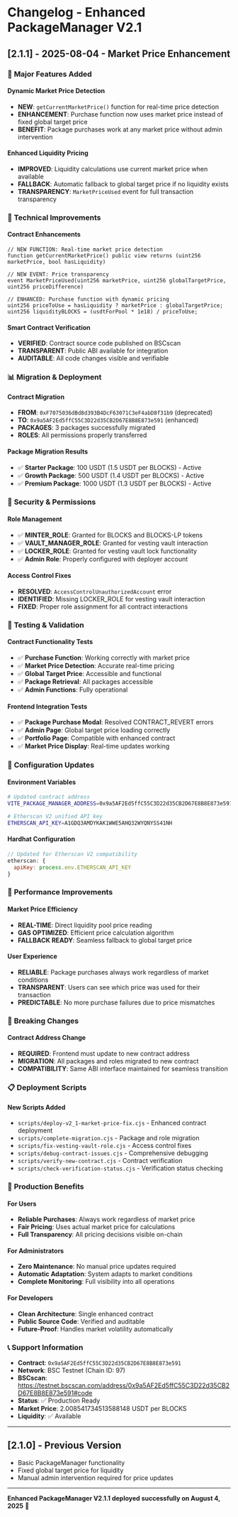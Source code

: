 # Changelog - Enhanced PackageManager V2.1

## [2.1.1] - 2025-08-04 - Market Price Enhancement

### 🎯 **Major Features Added**

#### **Dynamic Market Price Detection**
- **NEW**: `getCurrentMarketPrice()` function for real-time price detection
- **ENHANCEMENT**: Purchase function now uses market price instead of fixed global target price
- **BENEFIT**: Package purchases work at any market price without admin intervention

#### **Enhanced Liquidity Pricing**
- **IMPROVED**: Liquidity calculations use current market price when available
- **FALLBACK**: Automatic fallback to global target price if no liquidity exists
- **TRANSPARENCY**: `MarketPriceUsed` event for full transaction transparency

### 🔧 **Technical Improvements**

#### **Contract Enhancements**
```solidity
// NEW FUNCTION: Real-time market price detection
function getCurrentMarketPrice() public view returns (uint256 marketPrice, bool hasLiquidity)

// NEW EVENT: Price transparency
event MarketPriceUsed(uint256 marketPrice, uint256 globalTargetPrice, uint256 priceDifference)

// ENHANCED: Purchase function with dynamic pricing
uint256 priceToUse = hasLiquidity ? marketPrice : globalTargetPrice;
uint256 liquidityBLOCKS = (usdtForPool * 1e18) / priceToUse;
```

#### **Smart Contract Verification**
- **VERIFIED**: Contract source code published on BSCscan
- **TRANSPARENT**: Public ABI available for integration
- **AUDITABLE**: All code changes visible and verifiable

### 📊 **Migration & Deployment**

#### **Contract Migration**
- **FROM**: `0xF7075036dBd8d393B4DcF63071C3eF4abD8f31b9` (deprecated)
- **TO**: `0x9a5AF2Ed5ffC55C3D22d35CB2D67E8B8E873e591` (enhanced)
- **PACKAGES**: 3 packages successfully migrated
- **ROLES**: All permissions properly transferred

#### **Package Migration Results**
- ✅ **Starter Package**: 100 USDT (1.5 USDT per BLOCKS) - Active
- ✅ **Growth Package**: 500 USDT (1.4 USDT per BLOCKS) - Active  
- ✅ **Premium Package**: 1000 USDT (1.3 USDT per BLOCKS) - Active

### 🔐 **Security & Permissions**

#### **Role Management**
- ✅ **MINTER_ROLE**: Granted for BLOCKS and BLOCKS-LP tokens
- ✅ **VAULT_MANAGER_ROLE**: Granted for vesting vault interaction
- ✅ **LOCKER_ROLE**: Granted for vesting vault lock functionality
- ✅ **Admin Role**: Properly configured with deployer account

#### **Access Control Fixes**
- **RESOLVED**: `AccessControlUnauthorizedAccount` error
- **IDENTIFIED**: Missing LOCKER_ROLE for vesting vault interaction
- **FIXED**: Proper role assignment for all contract interactions

### 🧪 **Testing & Validation**

#### **Contract Functionality Tests**
- ✅ **Purchase Function**: Working correctly with market price
- ✅ **Market Price Detection**: Accurate real-time pricing
- ✅ **Global Target Price**: Accessible and functional
- ✅ **Package Retrieval**: All packages accessible
- ✅ **Admin Functions**: Fully operational

#### **Frontend Integration Tests**
- ✅ **Package Purchase Modal**: Resolved CONTRACT_REVERT errors
- ✅ **Admin Page**: Global target price loading correctly
- ✅ **Portfolio Page**: Compatible with enhanced contract
- ✅ **Market Price Display**: Real-time updates working

### 📝 **Configuration Updates**

#### **Environment Variables**
```bash
# Updated contract address
VITE_PACKAGE_MANAGER_ADDRESS=0x9a5AF2Ed5ffC55C3D22d35CB2D67E8B8E873e591

# Etherscan V2 unified API key
ETHERSCAN_API_KEY=A1GDQ3AMDYKAK1WWE5AHQ32WYQNYSS41NH
```

#### **Hardhat Configuration**
```javascript
// Updated for Etherscan V2 compatibility
etherscan: {
  apiKey: process.env.ETHERSCAN_API_KEY
}
```

### 🚀 **Performance Improvements**

#### **Market Price Efficiency**
- **REAL-TIME**: Direct liquidity pool price reading
- **GAS OPTIMIZED**: Efficient price calculation algorithm
- **FALLBACK READY**: Seamless fallback to global target price

#### **User Experience**
- **RELIABLE**: Package purchases always work regardless of market conditions
- **TRANSPARENT**: Users can see which price was used for their transaction
- **PREDICTABLE**: No more purchase failures due to price mismatches

### 🔄 **Breaking Changes**

#### **Contract Address Change**
- **REQUIRED**: Frontend must update to new contract address
- **MIGRATION**: All packages and roles migrated to new contract
- **COMPATIBILITY**: Same ABI interface maintained for seamless transition

### 📋 **Deployment Scripts**

#### **New Scripts Added**
- `scripts/deploy-v2_1-market-price-fix.cjs` - Enhanced contract deployment
- `scripts/complete-migration.cjs` - Package and role migration
- `scripts/fix-vesting-vault-role.cjs` - Access control fixes
- `scripts/debug-contract-issues.cjs` - Comprehensive debugging
- `scripts/verify-new-contract.cjs` - Contract verification
- `scripts/check-verification-status.cjs` - Verification status checking

### 🎉 **Production Benefits**

#### **For Users**
- **Reliable Purchases**: Always work regardless of market price
- **Fair Pricing**: Uses actual market price for calculations
- **Full Transparency**: All pricing decisions visible on-chain

#### **For Administrators**
- **Zero Maintenance**: No manual price updates required
- **Automatic Adaptation**: System adapts to market conditions
- **Complete Monitoring**: Full visibility into all operations

#### **For Developers**
- **Clean Architecture**: Single enhanced contract
- **Public Source Code**: Verified and auditable
- **Future-Proof**: Handles market volatility automatically

### 📞 **Support Information**

- **Contract**: `0x9a5AF2Ed5ffC55C3D22d35CB2D67E8B8E873e591`
- **Network**: BSC Testnet (Chain ID: 97)
- **BSCscan**: https://testnet.bscscan.com/address/0x9a5AF2Ed5ffC55C3D22d35CB2D67E8B8E873e591#code
- **Status**: ✅ Production Ready
- **Market Price**: 2.008541734513588148 USDT per BLOCKS
- **Liquidity**: ✅ Available

---

## [2.1.0] - Previous Version
- Basic PackageManager functionality
- Fixed global target price for liquidity
- Manual admin intervention required for price updates

---

**Enhanced PackageManager V2.1.1 deployed successfully on August 4, 2025** 🚀
